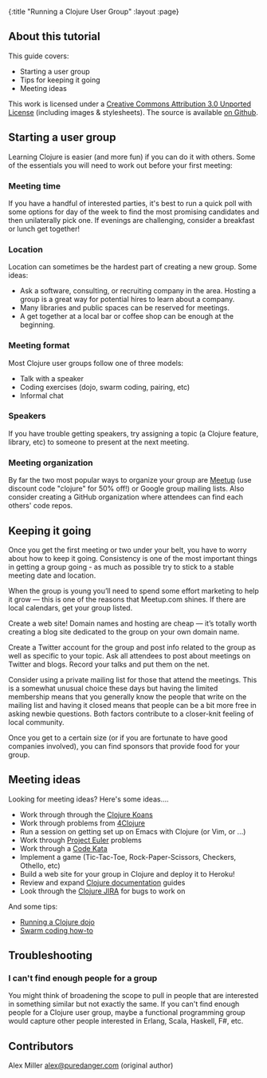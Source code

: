 {:title "Running a Clojure User Group"
 :layout :page}

## About this tutorial

This guide covers:

 * Starting a user group
 * Tips for keeping it going
 * Meeting ideas

This work is licensed under a <a rel="license" href="http://creativecommons.org/licenses/by/3.0/">Creative Commons Attribution 3.0 Unported License</a>
(including images & stylesheets). The source is available [on Github](https://github.com/clojuredocs/guides).

## Starting a user group

Learning Clojure is easier (and more fun) if you can do it with others. Some of the essentials you will need to work out before your first meeting:

### Meeting time

 If you have a handful of interested parties, it's best to run a quick poll with some options for day of the week to find the most promising candidates and then unilaterally pick one. If evenings are challenging, consider a breakfast or lunch get together!

### Location

Location can sometimes be the hardest part of creating a new group. Some ideas:

  * Ask a software, consulting, or recruiting company in the area. Hosting a group is a great way for potential hires to learn about a company.
  * Many libraries and public spaces can be reserved for meetings.
  * A get together at a local bar or coffee shop can be enough at the beginning.

### Meeting format

 Most Clojure user groups follow one of three models:

  * Talk with a speaker
  * Coding exercises (dojo, swarm coding, pairing, etc)
  * Informal chat

### Speakers

If you have trouble getting speakers, try assigning a topic (a Clojure feature, library, etc) to someone to present at the next meeting.

### Meeting organization

By far the two most popular ways to organize your group are [Meetup](http://meetup.com) (use discount code "clojure" for 50% off!) or Google group mailing lists.
Also consider creating a GitHub organization where attendees can find each others' code repos.

## Keeping it going

Once you get the first meeting or two under your belt, you have to worry about how to keep it going. Consistency is one of the most important things in getting a group going - as much as possible try to stick to a stable meeting date and location.

When the group is young you’ll need to spend some effort marketing to help it grow — this is one of the reasons that Meetup.com shines. If there are local calendars, get your group listed.

Create a web site! Domain names and hosting are cheap — it’s totally worth creating a blog site dedicated to the group on your own domain name.

Create a Twitter account for the group and post info related to the group as well as specific to your topic. Ask all attendees to post about meetings on Twitter and blogs. Record your talks and put them on the net.

Consider using a private mailing list for those that attend the meetings. This is a somewhat unusual choice these days but having the limited membership means that you generally know the people that write on the mailing list and having it closed means that people can be a bit more free in asking newbie questions. Both factors contribute to a closer-knit feeling of local community.

Once you get to a certain size (or if you are fortunate to have good companies involved), you can find sponsors that provide food for your group.

## Meeting ideas

Looking for meeting ideas? Here's some ideas....

 * Work through through the [Clojure Koans](https://github.com/functional-koans/clojure-koans)
 * Work through problems from [4Clojure](http://www.4clojure.com/)
 * Run a session on getting set up on Emacs with Clojure (or Vim, or ...)
 * Work through [Project Euler](http://projecteuler.net/) problems
 * Work through a [Code Kata](http://codekata.pragprog.com/)
 * Implement a game (Tic-Tac-Toe, Rock-Paper-Scissors, Checkers, Othello, etc)
 * Build a web site for your group in Clojure and deploy it to Heroku!
 * Review and expand [Clojure documentation](http://clojure-doc.org) guides
 * Look through the [Clojure JIRA](http://dev.clojure.org/jira/secure/Dashboard.jspa) for bugs to work on

And some tips:

 * [Running a Clojure dojo](http://otfrom.wordpress.com/2012/07/04/how-to-run-a-london-clojure-dojo-in-20ish-easy-steps/)
 * [Swarm coding how-to](http://www.infoq.com/presentations/Swarm-Coding)

## Troubleshooting

### I can't find enough people for a group

You might think of broadening the scope to pull in people that are interested in something similar but not exactly the same. If you can't find enough
people for a Clojure user group, maybe a functional programming group would capture other people interested in Erlang, Scala, Haskell, F#, etc.

## Contributors

Alex Miller <alex@puredanger.com> (original author)
